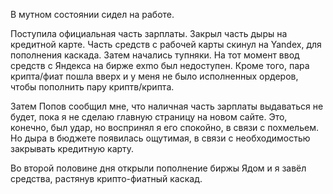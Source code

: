 В мутном состоянии сидел на работе.

Поступила официальная часть зарплаты.
Закрыл часть дыры на кредитной карте. Часть средств с рабочей карты скинул на Yandex, для пополнения каскада.
Затем начались тупняки. На тот момент ввод средств с Яндекса на бирже exmo был недоступен. Кроме того, пара крипта/фиат пошла вверх и у меня не было исполненных ордеров, чтобы пополнить пару криптв/крипта.

Затем Попов сообщил мне, что наличная часть зарплаты выдаваться не будет, пока я не сделаю главную страницу на новом сайте.
Это, конечно, был удар, но воспринял я его спокойно, в связи с похмельем. Но дыра в бюджете появилась ощутимая, в связи с необходимостью закрывать кредитную карту.

Во второй половине дня открыли пополнение биржы Ядом и я завёл средства, растянув крипто-фиатный каскад.